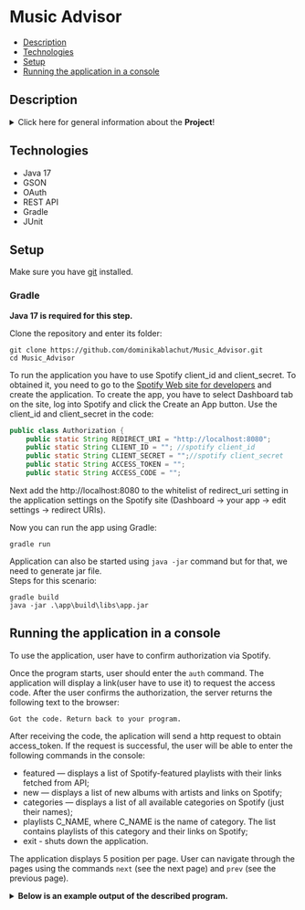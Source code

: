 # Music Advisor
* [Description](#description)
* [Technologies](#technologies)
* [Setup](#setup)
* [Running the application in a console](#running-the-application-in-a-console)

## Description

<details>
<summary>Click here for general information about the <b>Project</b>!</summary>

Web application that uses the Spotify API. It allows the user to view newly released albums and playlists. It suggests playlists based on the music category selected by the user.

The idea for project comes from [JetBrains Academy](https://www.jetbrains.com/academy/) Java Beckend Developer track.

</details>

## Technologies

<ul>
  <li>Java 17</li>
  <li>GSON</li>
  <li>OAuth</li>
  <li>REST API</li>
  <li>Gradle</li>
  <li>JUnit</li>
</ul>

## Setup

Make sure you have [git](https://git-scm.com/) installed. 

### Gradle

<b>Java 17 is required for this step.</b>

Clone the repository and enter its folder:

```
git clone https://github.com/dominikablachut/Music_Advisor.git
cd Music_Advisor
```

To run the application you have to use Spotify client_id and client_secret. To obtained it, you need to go to  the [Spotify Web site for developers](https://developer.spotify.com/dashboard/login) and create the application. To create the app, you have to select Dashboard tab on the site, log into Spotify and click the Create an App button. Use the client_id and client_secret in the code:

```java
public class Authorization {
    public static String REDIRECT_URI = "http://localhost:8080";
    public static String CLIENT_ID = ""; //spotify client_id
    public static String CLIENT_SECRET = "";//spotify client_secret
    public static String ACCESS_TOKEN = "";
    public static String ACCESS_CODE = "";
```

Next add the http://localhost:8080 to the whitelist of redirect_uri setting in the application settings on the Spotify site (Dashboard -> your app -> edit settings -> redirect URIs).

Now you can run the app using Gradle:

```
gradle run
```

Application can also be started using ```java -jar``` command but for that, we need to generate jar file.  
Steps for this scenario:

```
gradle build
java -jar .\app\build\libs\app.jar
```

## Running the application in a console

To use the application, user have to confirm authorization via Spotify.

Once the program starts, user should enter the ```auth``` command. The application will display a link(user have to use it) to request the access code. After the user confirms the authorization, the server returns the following text to the browser:

```Got the code. Return back to your program.```

After receiving the code, the aplication will send a http request to obtain access_token. If the request is successful, the user will be able to enter the following commands in the console:
- featured — displays a list of Spotify-featured playlists with their links fetched from API;
- new — displays a list of new albums with artists and links on Spotify;
- categories — displays a list of all available categories on Spotify (just their names);
- playlists C_NAME, where C_NAME is the name of category. The list contains playlists of this category and their links on Spotify;
- exit - shuts down the application.

The application displays 5 position per page. User can navigate through the pages using the commands ```next``` (see the next page) and ```prev``` (see the previous page).

<details>
<summary><b>Below is an example output of the described program.</b></summary>

The greater-than symbol followed by a space ```(> )``` represents the user input. Note that it's not part of the input.

```
> new
Please, provide access for application.
> auth
use this link to request the access code:
https://accounts.spotify.com/authorize?client_id=a19ee7dbfda443b2a8150c9101bfd645&redirect_uri=http://localhost:8080&response_type=code
waiting for code...
code received
Making http request for access_token...
Success!
> new
OT ALL HEROES WEAR CAPES
[Metro Boomin, Travis Scott, 21 Savage]
https://open.spotify.com/album/1zNr37qd3iZJ899byrTkcj

I Used To Know Her - Part 2 - EP
[H.E.R.]
https://open.spotify.com/album/46imFLgb9fR1Io6EoPYeQh

The Last Rocket
[Takeoff]
https://open.spotify.com/album/5XRCcUfwtLNQflDd9cfz4U

Interstate Gospel
[Pistol Annies]
https://open.spotify.com/album/0IXxmmlfSQxgJNWnNjHhgJ

El Mal Querer
[ROSALÍA]
https://open.spotify.com/album/355bjCHzRJztCzaG5Za4gq

---PAGE 1 OF 5---
> prev
No more pages.
> next
Mountains
[Sia, Diplo, Labrinth]
https://open.spotify.com/album/3dB0bCgmpEgCSr3aU1bOtv

Pussy Is God
[King Princess]
https://open.spotify.com/album/4UzCY6ikiEN4rgY26I4jg0

Shootin Shots (feat. Ty Dolla $ign & Tory Lanez)
[Trey Songz, Ty Dolla $ign]
https://open.spotify.com/album/6Erhbwa5HmDwuzYacUpLPr

Runaway
[Lil Peep]
https://open.spotify.com/album/38sesm68q3lg21o6Lpzslc

RESET
[Moneybagg Yo]
https://open.spotify.com/album/547DJFUYOl2SBYJbo2jZX1

---PAGE 2 OF 5---
> categories
Top Lists
Mood
Chill
Hip-Hop
Electronic/Dance
---PAGE 1 OF 10---
> next
Kids & Family
Rock
Indie
Happy Holidays
Workout
---PAGE 2 OF 10---
> exit
```

</details>
  



